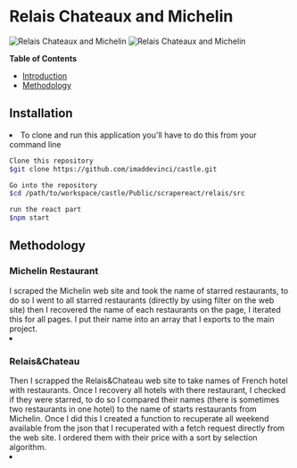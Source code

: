 ﻿# Relais Chateaux and Michelin
![Relais Chateaux and Michelin](http://www.les2mas.com/admin/modules/module_actualite/images/big/hotel-restaurant-perpignan-1-35.png)
![Relais Chateaux and Michelin](https://media.relaischateaux.com/public/hash/800a06d9a483b8f32b4cfe08ba5c32c0611e2ed0)



**Table of Contents**

- [Introduction](#introduction)
- [Methodology](#Methodology)



## Installation
<li>
To clone and run this application you'll have to do this from your command line

```sh
Clone this repository
$git clone https://github.com/imaddevinci/castle.git

Go into the repository
$cd /path/to/workspace/castle/Public/scrapereact/relais/src

run the react part
$npm start

```
</li>


## Methodology


### Michelin Restaurant
</li>
I scraped the Michelin web site and took the name of starred restaurants, to do so I went to all 
starred restaurants (directly by using filter on the web site) then I recovered the name of each restaurants on
the page, I iterated this for all pages.
I put their name into an array that I exports to the main project.
<li>

### Relais&Chateau
</li>
Then I scrapped the Relais&Chateau web site to take names of French hotel with restaurants. 
Once I recovery all hotels with there restaurant, I checked if they were starred, to do so I compared their names (there is sometimes two restaurants in one hotel) 
to the name of starts restaurants from Michelin.
Once I did this I created a function to recuperate all weekend available from the json that I recuperated with a fetch request
directly from the web site. 
I ordered them with their price with a sort by selection algorithm.
<li>



  